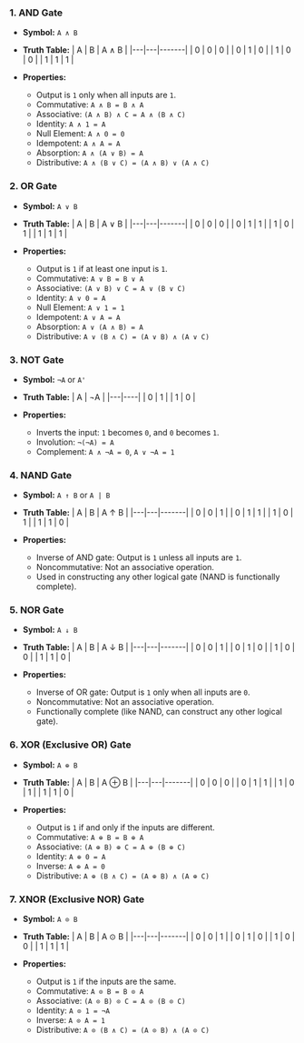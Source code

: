 ### 1. **AND Gate**
- **Symbol:** `A ∧ B`
- **Truth Table:**
  | A | B | A ∧ B |
  |---|---|-------|
  | 0 | 0 |   0   |
  | 0 | 1 |   0   |
  | 1 | 0 |   0   |
  | 1 | 1 |   1   |

- **Properties:**
  - Output is `1` only when all inputs are `1`.
  - Commutative: `A ∧ B = B ∧ A`
  - Associative: `(A ∧ B) ∧ C = A ∧ (B ∧ C)`
  - Identity: `A ∧ 1 = A`
  - Null Element: `A ∧ 0 = 0`
  - Idempotent: `A ∧ A = A`
  - Absorption: `A ∧ (A ∨ B) = A`
  - Distributive: `A ∧ (B ∨ C) = (A ∧ B) ∨ (A ∧ C)`

### 2. **OR Gate**
- **Symbol:** `A ∨ B`
- **Truth Table:**
  | A | B | A ∨ B |
  |---|---|-------|
  | 0 | 0 |   0   |
  | 0 | 1 |   1   |
  | 1 | 0 |   1   |
  | 1 | 1 |   1   |

- **Properties:**
  - Output is `1` if at least one input is `1`.
  - Commutative: `A ∨ B = B ∨ A`
  - Associative: `(A ∨ B) ∨ C = A ∨ (B ∨ C)`
  - Identity: `A ∨ 0 = A`
  - Null Element: `A ∨ 1 = 1`
  - Idempotent: `A ∨ A = A`
  - Absorption: `A ∨ (A ∧ B) = A`
  - Distributive: `A ∨ (B ∧ C) = (A ∨ B) ∧ (A ∨ C)`

### 3. **NOT Gate**
- **Symbol:** `¬A` or `A'`
- **Truth Table:**
  | A | ¬A |
  |---|----|
  | 0 |  1 |
  | 1 |  0 |

- **Properties:**
  - Inverts the input: `1` becomes `0`, and `0` becomes `1`.
  - Involution: `¬(¬A) = A`
  - Complement: `A ∧ ¬A = 0`, `A ∨ ¬A = 1`
  
### 4. **NAND Gate**
- **Symbol:** `A ↑ B` or `A | B`
- **Truth Table:**
  | A | B | A ↑ B |
  |---|---|-------|
  | 0 | 0 |   1   |
  | 0 | 1 |   1   |
  | 1 | 0 |   1   |
  | 1 | 1 |   0   |

- **Properties:**
  - Inverse of AND gate: Output is `1` unless all inputs are `1`.
  - Noncommutative: Not an associative operation.
  - Used in constructing any other logical gate (NAND is functionally complete).

### 5. **NOR Gate**
- **Symbol:** `A ↓ B`
- **Truth Table:**
  | A | B | A ↓ B |
  |---|---|-------|
  | 0 | 0 |   1   |
  | 0 | 1 |   0   |
  | 1 | 0 |   0   |
  | 1 | 1 |   0   |

- **Properties:**
  - Inverse of OR gate: Output is `1` only when all inputs are `0`.
  - Noncommutative: Not an associative operation.
  - Functionally complete (like NAND, can construct any other logical gate).

### 6. **XOR (Exclusive OR) Gate**
- **Symbol:** `A ⊕ B`
- **Truth Table:**
  | A | B | A ⊕ B |
  |---|---|-------|
  | 0 | 0 |   0   |
  | 0 | 1 |   1   |
  | 1 | 0 |   1   |
  | 1 | 1 |   0   |

- **Properties:**
  - Output is `1` if and only if the inputs are different.
  - Commutative: `A ⊕ B = B ⊕ A`
  - Associative: `(A ⊕ B) ⊕ C = A ⊕ (B ⊕ C)`
  - Identity: `A ⊕ 0 = A`
  - Inverse: `A ⊕ A = 0`
  - Distributive: `A ⊕ (B ∧ C) = (A ⊕ B) ∧ (A ⊕ C)`

### 7. **XNOR (Exclusive NOR) Gate**
- **Symbol:** `A ⊙ B`
- **Truth Table:**
  | A | B | A ⊙ B |
  |---|---|-------|
  | 0 | 0 |   1   |
  | 0 | 1 |   0   |
  | 1 | 0 |   0   |
  | 1 | 1 |   1   |

- **Properties:**
  - Output is `1` if the inputs are the same.
  - Commutative: `A ⊙ B = B ⊙ A`
  - Associative: `(A ⊙ B) ⊙ C = A ⊙ (B ⊙ C)`
  - Identity: `A ⊙ 1 = ¬A`
  - Inverse: `A ⊙ A = 1`
  - Distributive: `A ⊙ (B ∧ C) = (A ⊙ B) ∧ (A ⊙ C)`
